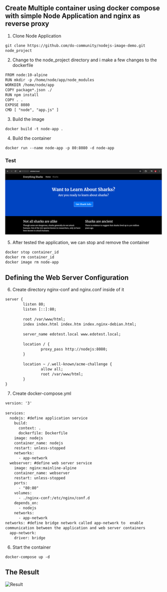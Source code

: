 ## Create Multiple container using docker compose with simple Node Application and nginx as reverse proxy


1. Clone Node Application 
```shell
git clone https://github.com/do-community/nodejs-image-demo.git node_project
```
2. Change to the node_project directory and i make a few changes to the dockerfile
```shell
FROM node:10-alpine
RUN mkdir -p /home/node/app/node_modules
WORKDIR /home/node/app
COPY package*.json ./
RUN npm install
COPY . .
EXPOSE 8080
CMD [ "node", "app.js" ]
```
3. Build the image
```shell
docker build -t node-app .
```
4. Build the container
```shell
docker run --name node-app -p 80:8080 -d node-app
```

### Test
![Result](assets/test.png)

5. After tested the application, we can stop and remove the container
```shell
docker stop container_id
docker rm container_id
docker image rm node-app
```

## Defining the Web Server Configuration
6. Create directory nginx-conf and nginx.conf inside of it
```shell
server {
        listen 80;
        listen [::]:80;

        root /var/www/html;
        index index.html index.htm index.nginx-debian.html;

        server_name edotest.local www.edotest.local;

        location / {
                proxy_pass http://nodejs:8080;
        }

        location ~ /.well-known/acme-challenge {
                allow all;
                root /var/www/html;
        }
}
```
7. Create docker-compose.yml
```shell
version: '3'

services:
  nodejs: #define application service
    build:
      context: .
      dockerfile: Dockerfile
    image: nodejs
    container_name: nodejs
    restart: unless-stopped
    networks:
      - app-network
  webserver: #define web server service
    image: nginx:mainline-alpine
    container_name: webserver
    restart: unless-stopped
    ports:
      - "80:80"
    volumes:
      - ./nginx-conf:/etc/nginx/conf.d
    depends_on:
      - nodejs
    networks:
      - app-network
networks: #define bridge network called app-network to  enable communication between the application and web server containers 
  app-network:
    driver: bridge
```
6. Start the container
```shell
docker-compose up -d
```

## The Result

![Result](assets/result.png)
